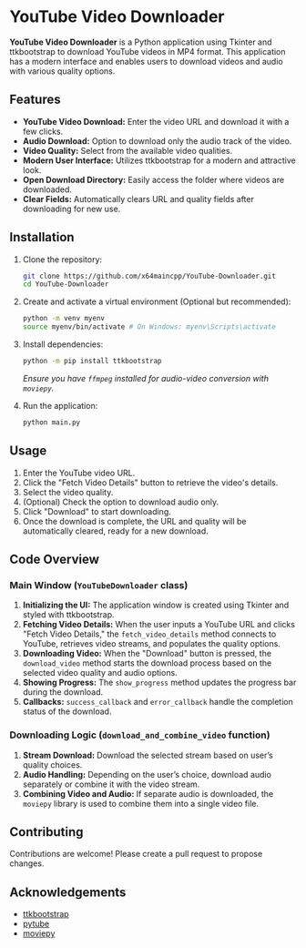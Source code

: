 # YouTube Video Downloader

**YouTube Video Downloader** is a Python application using Tkinter and ttkbootstrap to download YouTube videos in MP4 format. This application has a modern interface and enables users to download videos and audio with various quality options.

## Features

- **YouTube Video Download:** Enter the video URL and download it with a few clicks.
- **Audio Download:** Option to download only the audio track of the video.
- **Video Quality:** Select from the available video qualities.
- **Modern User Interface:** Utilizes ttkbootstrap for a modern and attractive look.
- **Open Download Directory:** Easily access the folder where videos are downloaded.
- **Clear Fields:** Automatically clears URL and quality fields after downloading for new use.

## Installation

1. Clone the repository:
   ```sh
   git clone https://github.com/x64maincpp/YouTube-Downloader.git
   cd YouTube-Downloader
   ```

2. Create and activate a virtual environment (Optional but recommended):
   ```sh
   python -m venv myenv
   source myenv/bin/activate # On Windows: myenv\Scripts\activate
   ```

3. Install dependencies:
   ```sh
   python -m pip install ttkbootstrap
   ```

   *Ensure you have `ffmpeg` installed for audio-video conversion with `moviepy`.*

4. Run the application:
   ```sh
   python main.py
   ```

## Usage

1. Enter the YouTube video URL.
2. Click the "Fetch Video Details" button to retrieve the video's details.
3. Select the video quality.
4. (Optional) Check the option to download audio only.
5. Click "Download" to start downloading.
6. Once the download is complete, the URL and quality will be automatically cleared, ready for a new download.

## Code Overview

### Main Window (`YouTubeDownloader` class)

1. **Initializing the UI:** The application window is created using Tkinter and styled with ttkbootstrap. 
2. **Fetching Video Details:** When the user inputs a YouTube URL and clicks "Fetch Video Details," the `fetch_video_details` method connects to YouTube, retrieves video streams, and populates the quality options.
3. **Downloading Video:** When the "Download" button is pressed, the `download_video` method starts the download process based on the selected video quality and audio options.
4. **Showing Progress:** The `show_progress` method updates the progress bar during the download.
5. **Callbacks:** `success_callback` and `error_callback` handle the completion status of the download.

### Downloading Logic (`download_and_combine_video` function)

1. **Stream Download:** Download the selected stream based on user’s quality choices.
2. **Audio Handling:** Depending on the user’s choice, download audio separately or combine it with the video stream.
3. **Combining Video and Audio:** If separate audio is downloaded, the `moviepy` library is used to combine them into a single video file.

## Contributing

Contributions are welcome! Please create a pull request to propose changes.

## Acknowledgements

- [ttkbootstrap](https://github.com/israel-dryer/ttkbootstrap)
- [pytube](https://github.com/pytube/pytube)
- [moviepy](https://github.com/Zulko/moviepy)
